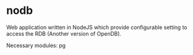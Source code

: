nodb
====

Web application written in NodeJS which provide configurable setting to access the RDB (Another version of OpenDB).

Necessary modules: pg
